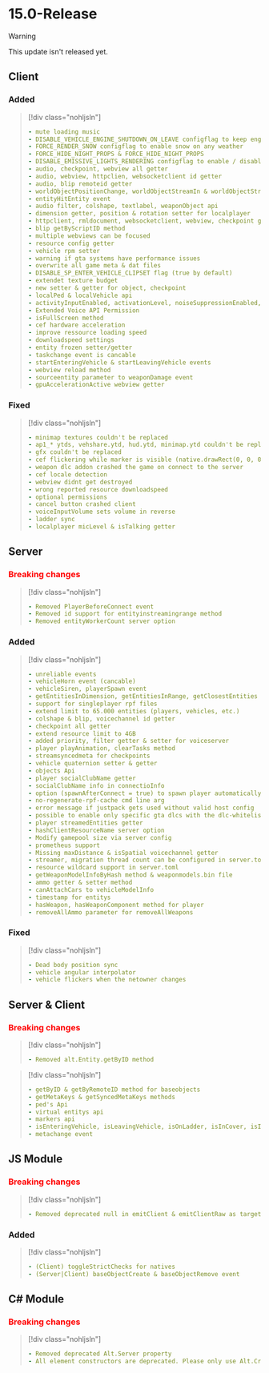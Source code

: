 # 15.0-Release

> [!WARNING]
> This update isn't released yet.

## Client

### Added

> [!div class="nohljsln"]
> ```yaml
> - mute loading music
> - DISABLE_VEHICLE_ENGINE_SHUTDOWN_ON_LEAVE configflag to keep engines on when leaving a vehicle
> - FORCE_RENDER_SNOW configflag to enable snow on any weather
> - FORCE_HIDE_NIGHT_PROPS & FORCE_HIDE_NIGHT_PROPS
> - DISABLE_EMISSIVE_LIGHTS_RENDERING configflag to enable / disable emissive lights
> - audio, checkpoint, webview all getter
> - audio, webview, httpclien, websocketclient id getter
> - audio, blip remoteid getter
> - worldObjectPositionChange, worldObjectStreamIn & worldObjectStreamOut event
> - entityHitEntity event
> - audio filter, colshape, textlabel, weaponObject api
> - dimension getter, position & rotation setter for localplayer
> - httpclient, rmldocument, websocketclient, webview, checkpoint getbyID method
> - blip getByScriptID method
> - multiple webviews can be focused
> - resource config getter
> - vehicle rpm setter
> - warning if gta systems have performance issues
> - overwrite all game meta & dat files
> - DISABLE_SP_ENTER_VEHICLE_CLIPSET flag (true by default)
> - extendet texture budget
> - new setter & getter for object, checkpoint
> - localPed & localVehicle api
> - activityInputEnabled, activationLevel, noiseSuppressionEnabled, toggleInput methods
> - Extended Voice API Permission
> - isFullScreen method
> - cef hardware acceleration
> - improve ressource loading speed
> - downloadspeed settings
> - entity frozen setter/getter
> - taskchange event is cancable
> - startEnteringVehicle & startLeavingVehicle events
> - webview reload method
> - sourceentity parameter to weaponDamage event
> - gpuAccelerationActive webview getter
> ```

### Fixed

> [!div class="nohljsln"]
> ```yaml
> - minimap textures couldn't be replaced
> - ap1_* ytds, vehshare.ytd, hud.ytd, minimap.ytd couldn't be replaced
> - gfx couldn't be replaced
> - cef flickering while marker is visible (native.drawRect(0, 0, 0, 0, 0, 0, 0, 0) workaround is no longer needed)
> - weapon dlc addon crashed the game on connect to the server
> - cef locale detection
> - webview didnt get destroyed
> - wrong reported resource downloadspeed
> - optional permissions
> - cancel button crashed client
> - voiceInputVolume sets volume in reverse
> - ladder sync
> - localplayer micLevel & isTalking getter
> ```

## Server

### <span style="color: red;">Breaking changes</span>

> [!div class="nohljsln"]
> ```yaml
> - Removed PlayerBeforeConnect event
> - Removed id support for entityinstreamingrange method
> - Removed entityWorkerCount server option
> ```

### Added

> [!div class="nohljsln"]
> ```yaml
> - unreliable events
> - vehicleHorn event (cancable)
> - vehicleSiren, playerSpawn event
> - getEntitiesInDimension, getEntitiesInRange, getClosestEntities methods
> - support for singleplayer rpf files
> - extend limit to 65.000 entities (players, vehicles, etc.)
> - colshape & blip, voicechannel id getter
> - checkpoint all getter
> - extend resource limit to 4GB
> - added priority, filter getter & setter for voiceserver
> - player playAnimation, clearTasks method
> - streamsyncedmeta for checkpoints
> - vehicle quaternion setter & getter
> - objects Api
> - player socialClubName getter
> - socialClubName info in connectioInfo
> - option (spawnAfterConnect = true) to spawn player automatically at position 0,0,71
> - no-regenerate-rpf-cache cmd line arg
> - error message if justpack gets used without valid host config
> - possible to enable only specific gta dlcs with the dlc-whitelist config option
> - player streamedEntities getter
> - hashClientResourceName server option
> - Modify gamepool size via server config
> - prometheus support
> - Missing maxDistance & isSpatial voicechannel getter
> - streamer, migration thread count can be configured in server.toml
> - resource wildcard support in server.toml
> - getWeaponModelInfoByHash method & weaponmodels.bin file
> - ammo getter & setter method
> - canAttachCars to vehicleModelInfo
> - timestamp for entitys
> - hasWeapon, hasWeaponComponent method for player
> - removeAllAmmo parameter for removeAllWeapons
> ```

### Fixed

> [!div class="nohljsln"]
> ```yaml
> - Dead body position sync
> - vehicle angular interpolator
> - vehicle flickers when the netowner changes
> ```

## Server & Client

### <span style="color: red;">Breaking changes</span>

> [!div class="nohljsln"]
> ```yaml
> - Removed alt.Entity.getByID method
> ```

> [!div class="nohljsln"]
> ```yaml
> - getByID & getByRemoteID method for baseobjects
> - getMetaKeys & getSyncedMetaKeys methods
> - ped's Api
> - virtual entitys api
> - markers api
> - isEnteringVehicle, isLeavingVehicle, isOnLadder, isInCover, isInMelee player getter
> - metachange event
> ```

## JS Module

### <span style="color: red;">Breaking changes</span>

> [!div class="nohljsln"]
> ```yaml
> - Removed deprecated null in emitClient & emitClientRaw as target parameter
> ```

### Added
> [!div class="nohljsln"]
> ```yaml
> - (Client) toggleStrictChecks for natives
> - (Server|Client) baseObjectCreate & baseObjectRemove event
> ```


## C# Module

### <span style="color: red;">Breaking changes</span>

> [!div class="nohljsln"]
> ```yaml
> - Removed deprecated Alt.Server property
> - All element constructors are deprecated. Please only use Alt.Create* or AltAsync.Create* instead. In one of the next updates the constructors will be removed.
> ```
